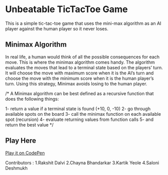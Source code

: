 # Unbeatable TicTacToe Game
This is a simple tic-tac-toe game that uses the mini-max algorithm as an AI player against the human player so it never loses.

## Minimax Algorithm
In real life, a human would think of all the possible consequences for each move. This is where the minimax algorithm comes handy.
The algorithm evaluates the moves that lead to a terminal state based on the players’ turn. It will choose the move with maximum score when it is the AI’s turn and choose the move with the minimum score when it is the human player’s turn. Using this strategy, Minimax avoids losing to the human player.


/*
A Minimax algorithm can be best defined as a recursive function that does the following things:

1- return a value if a terminal state is found (+10, 0, -10)
2- go through available spots on the board
3- call the minimax function on each available spot (recursion)
4- evaluate returning values from function calls
5- and return the best value
*/

## Play Here
[Play it on CodePen](https://codepen.io/RakshitDalvi/details/abKWgXW)

Contributors :
1.Rakshit Dalvi
2.Chayna Bhandarkar
3.Kartik Yeole 
4.Saloni Deshmukh
